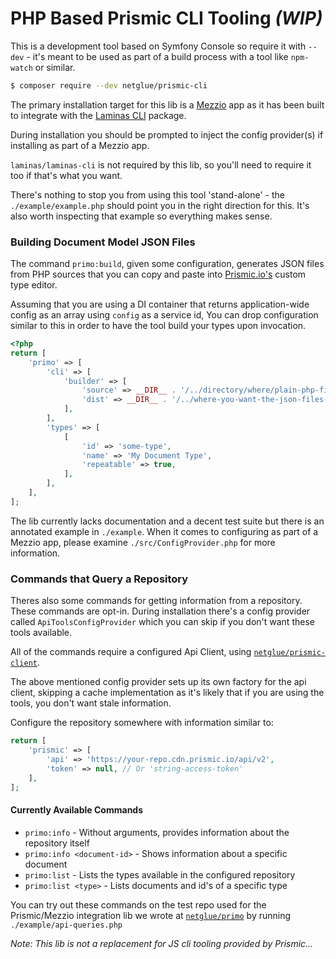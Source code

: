# PHP Based Prismic CLI Tooling _(WIP)_

This is a development tool based on Symfony Console so require it with `--dev` - it's meant to be used as part of a
build process with a tool like `npm-watch` or similar.

```bash
$ composer require --dev netglue/prismic-cli
```

The primary installation target for this lib is a [Mezzio](https://github.com/mezzio) app as it has been built to
integrate with the [Laminas CLI](https://github.com/laminas/laminas-cli) package.

During installation you should be prompted to inject the config provider(s) if installing as part of a Mezzio app.

`laminas/laminas-cli` is not required by this lib, so you'll need to require it too if that's what you want.

There's nothing to stop you from using this tool 'stand-alone' - the `./example/example.php` should point you in the
right direction for this. It's also worth inspecting that example so everything makes sense.

### Building Document Model JSON Files

The command `primo:build`, given some configuration, generates JSON files from PHP sources that you can copy
and paste into [Prismic.io's](https://prismic.io) custom type editor.

Assuming that you are using a DI container that returns application-wide config as an array using `config` as a service id,
You can drop configuration similar to this in order to have the tool build your types upon invocation.

```php
<?php
return [
    'primo' => [
        'cli' => [
            'builder' => [
                'source' => __DIR__ . '/../directory/where/plain-php-files-are',
                'dist' => __DIR__ . '/../where-you-want-the-json-files-to-go',
            ],
        ],
        'types' => [
            [
                'id' => 'some-type',
                'name' => 'My Document Type',
                'repeatable' => true,
            ],
        ],
    ],
];
```

The lib currently lacks documentation and a decent test suite but there is an annotated example in `./example`. When it comes to 
configuring as part of a Mezzio app, please examine `./src/ConfigProvider.php` for more information.

### Commands that Query a Repository

Theres also some commands for getting information from a repository. These commands are opt-in. During installation there's a config
provider called `ApiToolsConfigProvider` which you can skip if you don't want these tools available.

All of the commands require a configured Api Client, using [`netglue/prismic-client`](https://github.com/netglue/prismic-client).

The above mentioned config provider sets up its own factory for the api client, skipping a cache implementation as it's likely that
if you are using the tools, you don't want stale information.

Configure the repository somewhere with information similar to:
```php
return [
    'prismic' => [
        'api' => 'https://your-repo.cdn.prismic.io/api/v2',
        'token' => null, // Or 'string-access-token'
    ],
];
```

#### Currently Available Commands

- `primo:info` - Without arguments, provides information about the repository itself
- `primo:info <document-id>` - Shows information about a specific document
- `primo:list` - Lists the types available in the configured repository
- `primo:list <type>` - Lists documents and id's of a specific type

You can try out these commands on the test repo used for the Prismic/Mezzio integration lib we wrote at [`netglue/primo`](https://github.com/netglue/primo) by running `./example/api-queries.php`

_Note: This lib is not a replacement for JS cli tooling provided by Prismic…_
